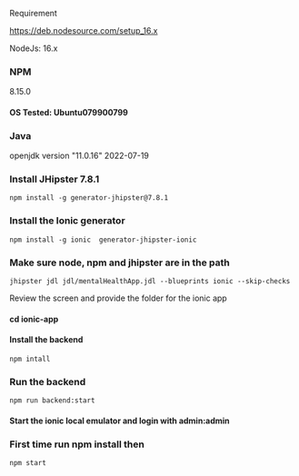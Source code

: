 Requirement

https://deb.nodesource.com/setup_16.x

NodeJs: 16.x

### NPM
8.15.0
#### OS Tested: Ubuntu079900799
### Java
openjdk version "11.0.16" 2022-07-19

### Install JHipster 7.8.1

`npm install -g generator-jhipster@7.8.1`

### Install the Ionic generator
`npm install -g ionic  generator-jhipster-ionic`

### Make sure node, npm and jhipster are in the path

`jhipster jdl jdl/mentalHealthApp.jdl --blueprints ionic --skip-checks`

Review the screen and provide the folder for the ionic app
#### cd ionic-app
#### Install the backend
`npm intall`

### Run the backend
`npm run backend:start`

#### Start the ionic local emulator and login with admin:admin
### First time run npm install then
`npm start`
